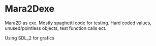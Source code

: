 # Mara2Dexe
Mara2D as exe. Mostly spaghetti code for testing.
Hard coded values, unused/pointless objects, test function calls ect.

Using SDL_2 for grafics
